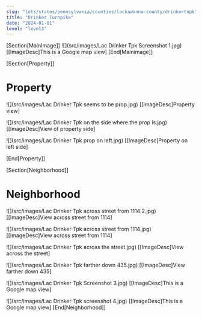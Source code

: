 ```yaml
---
slug: "lots/states/pennsylvania/counties/lackawanna-county/drinkertnpk"
title: "Drinker Turnpike"
date: "2024-01-01"
level: "level3"
---
```


[Section[MainImage]]
![](src/images/Lac Drinker Tpk Screenshot 1.jpg)
[[ImageDesc]This is a Google map view]
[End[Mainimage]]

[Section[Property]]
# Property

![](src/images/Lac Drinker Tpk seems to be prop.jpg)
[[ImageDesc]Property view]

![](src/images/Lac Drinker Tpk on the side where the prop is.jpg)
[[ImageDesc]View of property side]

![](src/images/Lac Drinker Tpk prop on left.jpg)
[[ImageDesc]Property on left side]

[End[Property]]

[Section[Neighborhood]]
# Neighborhood

![](src/images/Lac Drinker Tpk across street from 1114  2.jpg)
[[ImageDesc]View across street from 1114]

![](src/images/Lac Drinker Tpk across street from 1114.jpg)
[[ImageDesc]View across street from 1114]

![](src/images/Lac Drinker Tpk across the street.jpg)
[[ImageDesc]View across the street]

![](src/images/Lac Drinker Tpk farther down 435.jpg)
[[ImageDesc]View farther down 435]

![](src/images/Lac Drinker Tpk Screenshot 3.jpg)
[[ImageDesc]This is a Google map view]

![](src/images/Lac Drinker Tpk screenshot 4.jpg)
[[ImageDesc]This is a Google map view]
[End[Neighborhood]]